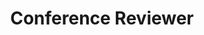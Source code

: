 ---
title: Conference Reviewer
names:
  - International Conference on Machine Learning in Medical Imaging (MLMI) 2024.
  - International Conference on Machine Learning in Medical Imaging (MLMI) 2023.
---